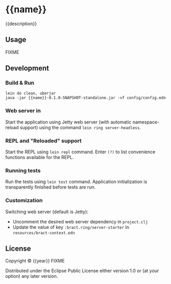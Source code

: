 # {{name}}

{{description}}

## Usage

FIXME


## Development

### Build & Run

```shell
lein do clean, uberjar
java -jar {{name}}-0.1.0-SNAPSHOT-standalone.jar -vf config/config.edn
```


### Web server in

Start the application using Jetty web server (with automatic namespace-reload support) using the command
`lein ring server-headless`.


### REPL and "Reloaded" support

Start the REPL using `lein repl` command. Enter `(?)` to list convenience functions available for the REPL.


### Running tests

Run the tests using `lein test` command. Application initialization is transparently finished before tests are run.


### Customization

Switching web server (default is Jetty):
- Uncomment the desired web server dependency in `project.clj`
- Update the value of key `:bract.ring/server-starter` in `resources/bract-context.edn`


## License

Copyright © {{year}} FIXME

Distributed under the Eclipse Public License either version 1.0 or (at
your option) any later version.
